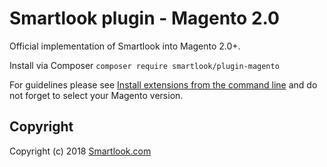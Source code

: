# Smartlook plugin - Magento 2.0

Official implementation of Smartlook into Magento 2.0+.

Install via Composer `composer require smartlook/plugin-magento`

For guidelines please see [Install extensions from the command line](https://devdocs.magento.com/guides/v2.2/comp-mgr/install-extensions.html) and do not forget to select your Magento version. 

## Copyright

Copyright (c) 2018 [Smartlook.com](https://www.smartlook.com/)